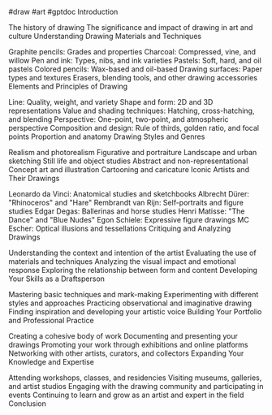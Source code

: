 #draw #art #gptdoc 
Introduction

The history of drawing
The significance and impact of drawing in art and culture
Understanding Drawing Materials and Techniques

Graphite pencils: Grades and properties
Charcoal: Compressed, vine, and willow
Pen and ink: Types, nibs, and ink varieties
Pastels: Soft, hard, and oil pastels
Colored pencils: Wax-based and oil-based
Drawing surfaces: Paper types and textures
Erasers, blending tools, and other drawing accessories
Elements and Principles of Drawing

Line: Quality, weight, and variety
Shape and form: 2D and 3D representations
Value and shading techniques: Hatching, cross-hatching, and blending
Perspective: One-point, two-point, and atmospheric perspective
Composition and design: Rule of thirds, golden ratio, and focal points
Proportion and anatomy
Drawing Styles and Genres

Realism and photorealism
Figurative and portraiture
Landscape and urban sketching
Still life and object studies
Abstract and non-representational
Concept art and illustration
Cartooning and caricature
Iconic Artists and Their Drawings

Leonardo da Vinci: Anatomical studies and sketchbooks
Albrecht Dürer: "Rhinoceros" and "Hare"
Rembrandt van Rijn: Self-portraits and figure studies
Edgar Degas: Ballerinas and horse studies
Henri Matisse: "The Dance" and "Blue Nudes"
Egon Schiele: Expressive figure drawings
MC Escher: Optical illusions and tessellations
Critiquing and Analyzing Drawings

Understanding the context and intention of the artist
Evaluating the use of materials and techniques
Analyzing the visual impact and emotional response
Exploring the relationship between form and content
Developing Your Skills as a Draftsperson

Mastering basic techniques and mark-making
Experimenting with different styles and approaches
Practicing observational and imaginative drawing
Finding inspiration and developing your artistic voice
Building Your Portfolio and Professional Practice

Creating a cohesive body of work
Documenting and presenting your drawings
Promoting your work through exhibitions and online platforms
Networking with other artists, curators, and collectors
Expanding Your Knowledge and Expertise

Attending workshops, classes, and residencies
Visiting museums, galleries, and artist studios
Engaging with the drawing community and participating in events
Continuing to learn and grow as an artist and expert in the field
Conclusion